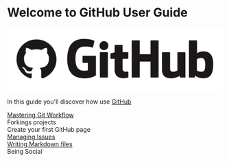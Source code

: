 Welcome to GitHub User Guide
============================

![alt text][image]

In this guide you'll discover how use [GitHub](https://guides.github.com/)

[Mastering Git Workflow](./git-workflow.md)  
Forkings projects  
Create your first GitHub page  
[Managing Issues](./issues.md)  
[Writing Markdown files](./markdown.md)  
Being Social  

[image]: ./images/banner.png "GitHub"